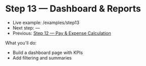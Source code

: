 # Step 13 — Dashboard & Reports

- Live example: /examples/step13
- Next step: —
- Previous: [Step 12 — Pay & Expense Calculation](./Step12.md)

What you'll do:

- Build a dashboard page with KPIs
- Add filtering and summaries
